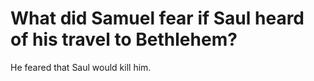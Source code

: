 # What did Samuel fear if Saul heard of his travel to Bethlehem?

He feared that Saul would kill him.
